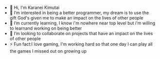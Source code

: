 - 👋 Hi, I'm Karanei Kimutai
- 👀 I’m interested in being a better programmer, my dream is to use the gift God's given me to make an impact on the lives of other people
- 🌱 I’m currently learning, I know i'm nowhere near top level but i'm willing to learnand working on being better
- 💞️ I’m looking to collaborate on projects that have an impact on the lives of other people
- ⚡ Fun fact:I love gaming, I'm working hard so that one day I can play all the games I missed out on growing up

<!---
Karanei-Kimutai/Karanei-Kimutai is a ✨ special ✨ repository because its `README.md` (this file) appears on your GitHub profile.
You can click the Preview link to take a look at your changes.
--->
